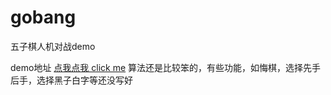 # gobang
五子棋人机对战demo

demo地址 [点我点我 click me](http://zoone.cc:8080/webproject/gobang/) 
算法还是比较笨的，有些功能，如悔棋，选择先手后手，选择黑子白字等还没写好